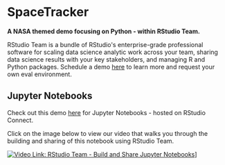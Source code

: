 # SpaceTracker
**A NASA themed demo focusing on Python - within RStudio Team.** 

RStudio Team is a bundle of RStudio's enterprise-grade professional software for scaling data science analytic work across your team, sharing data science results with your key stakeholders, and managing R and Python packages. Schedule a demo [here](https://www.rstudio.com/products/team/ 'RStudio Team page') to learn more and request your own eval environment.

## Jupyter Notebooks

Check out this demo [here](https://colorado.rstudio.com/rsc/space-tracker/space_tracker.html 'SpaceTracker Notebook') for Jupyter Notebooks - hosted on RStudio Connect.

Click on the image below to view our video that walks you through the building and sharing of this notebook using RStudio Team.
  
[![Video Link: RStudio Team - Build and Share Jupyter Notebooks](https://img.youtube.com/vi/x8Wf8qXAGDI/0.jpg)](https://www.youtube.com/watch?x8Wf8qXAGDI)]
